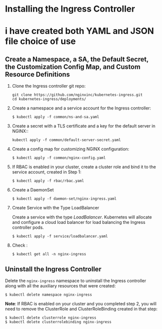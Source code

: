 # Installing the Ingress Controller

# i have created both YAML and JSON file choice of use

## Create a Namespace, a SA, the Default Secret, the Customization Config Map, and Custom Resource Definitions

1. Clone the Ingress controller git repo:
    ```
    git clone https://github.com/nginxinc/kubernetes-ingress.git
    cd kubernetes-ingress/deployments/
    ```

2. Create a namespace and a service account for the Ingress controller:
    ```
    $ kubectl apply -f common/ns-and-sa.yaml
    ```

3. Create a secret with a TLS certificate and a key for the default server in NGINX::
    ```
    kubectl apply -f common/default-server-secret.yaml
    ```

4. Create a config map for customizing NGINX configuration:
    ```
    $ kubectl apply -f common/nginx-config.yaml
    ```


5. If RBAC is enabled in your cluster, create a cluster role and bind it to the service account, created in Step 1:
    ```
    $ kubectl apply -f rbac/rbac.yaml
    ```

6. Create a DaemonSet
    ```
    $ kubectl apply -f daemon-set/nginx-ingress.yaml
    ```

7. Create Service with the Type LoadBalancer

    Create a service with the type *LoadBalancer*. Kubernetes will allocate and configure a cloud load balancer for load balancing the Ingress controller pods.

    ```
    $ kubectl apply -f service/loadbalancer.yaml
    ```

8.  Check :
    ```
    $ kubectl get all -n nginx-ingress
    ```


## Uninstall the Ingress Controller

Delete the `nginx-ingress` namespace to uninstall the Ingress controller along with all the auxiliary resources that were created:
```
$ kubectl delete namespace nginx-ingress
```

**Note**: If RBAC is enabled on your cluster and you completed step 2, you will need to remove the ClusterRole and ClusterRoleBinding created in that step:

```
$ kubectl delete clusterrole nginx-ingress
$ kubectl delete clusterrolebinding nginx-ingress
```
